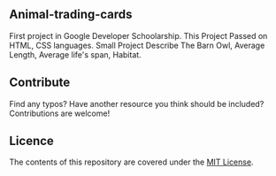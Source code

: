 ## Animal-trading-cards

First project in Google Developer Schoolarship.
This Project Passed on HTML, CSS languages.
Small Project Describe The Barn Owl, Average Length, Average life's span, Habitat.

## Contribute

Find any typos? Have another resource you think should be included? Contributions are welcome!

## Licence
The contents of this repository are covered under the [MIT License](https://rem.mit-license.org/).
